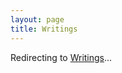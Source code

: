 ```yaml
---
layout: page
title: Writings
---
```


<script>
  window.location.href = "/archives/";
</script>

<p>Redirecting to <a href="/archives/">Writings</a>...</p>